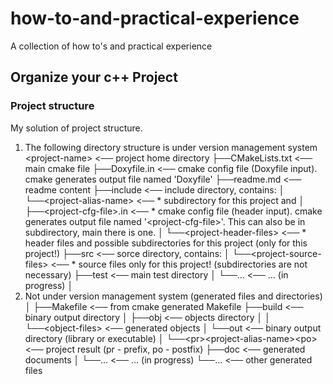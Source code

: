 # how-to-and-practical-experience
A collection of how to's and practical experience

## Organize your c++ Project

### Project structure

My solution of project structure.

 1. The following directory structure is under version management system
&lt;project-name>                           <── project home directory
 ├──CMakeLists.txt                       <── main cmake file
 ├──Doxyfile.in                          <── cmake config file (Doxyfile input). cmake generates output file named 'Doxyfile'
 ├──readme.md                            <── readme content
 ├──include                              <── include directory, contains:
 │   └──&lt;project-alias-name>             <──  * subdirectory for this project and
 │       ├──&lt;project-cfg-file>.in        <──  * cmake config file (header input). cmake generates output file named '&lt;project-cfg-file>'. This can also be in subdirectory, main there is one.
 │       └──&lt;project-header-files>       <──  * header files and possible subdirectories for this project (only for this project!)
 ├──src                                  <── sorce directory, contains:
 │   └──&lt;project-source-files>           <──  * source files only for this project! (subdirectories are not necessary)
 ├──test                                 <── main test directory
 │   └──...                              <── ... (in progress)
 │
 2. Not under version management system (generated files and directories)
 │
 ├──Makefile                             <── from cmake generated Makefile
 ├──build                                <── binary output directory
 │   ├──obj                              <── objects directory
 │   │   └──&lt;object-files>               <── generated objects
 │   └──out                              <── binary output directory (library or executable)
 │       └──&lt;pr>&lt;project-alias-name>&lt;po> <── project result (pr - prefix, po - postfix)
 ├──doc                                  <── generated documents
 │   └──...                              <── ... (in progress)
 └──...                                  <── other generated files
